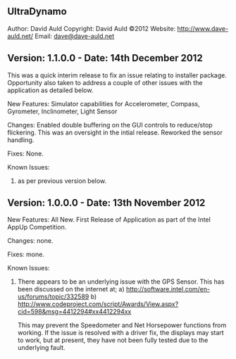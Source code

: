 ﻿UltraDynamo
-----------

Author: David Auld
Copyright: David Auld ©2012
Website: http://www.dave-auld.net/
Email: dave@dave-auld.net

Version: 1.1.0.0 - Date: 14th December 2012
-------------------------------------------
This was a quick interim release to fix an issue relating to installer package. Opportunity also taken to address a couple of
other issues with the application as detailed below.

New Features:
Simulator capabilities for Accelerometer, Compass, Gyrometer, Inclinometer, Light Sensor

Changes:
Enabled double buffering on the GUI controls to reduce/stop flickering. This was an oversight in the intial release.
Reworked the sensor handling.

Fixes:
None.

Known Issues:
1) as per previous version below.


Version: 1.0.0.0 - Date: 13th November 2012
-------------------------------------------
New Features: All New. First Release of Application as part of the Intel AppUp Competition.

Changes: none.

Fixes: mone.

Known Issues:
1) There appears to be an underlying issue with the GPS Sensor. This has been discussed on the internet at;
	a) http://software.intel.com/en-us/forums/topic/332589
	b) http://www.codeproject.com/script/Awards/View.aspx?cid=598&msg=4412294#xx4412294xx

	This may prevent the Speedometer and Net Horsepower functions from working. If the issue is resolved with a driver fix, the
	displays may start to work, but at present, they have not been fully tested due to the underlying fault.
